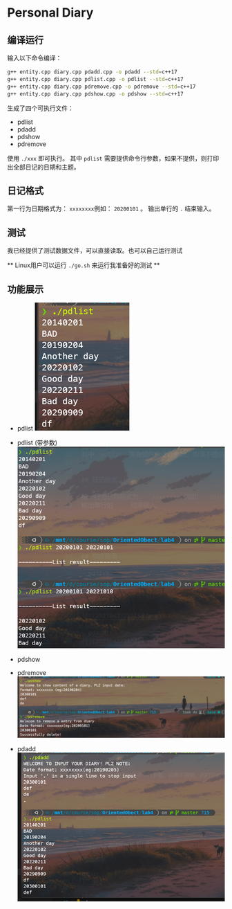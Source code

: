 # Personal Diary

## 编译运行

输入以下命令编译：

```bash
g++ entity.cpp diary.cpp pdadd.cpp -o pdadd --std=c++17    
g++ entity.cpp diary.cpp pdlist.cpp -o pdlist --std=c++17    
g++ entity.cpp diary.cpp pdremove.cpp -o pdremove --std=c++17    
g++ entity.cpp diary.cpp pdshow.cpp -o pdshow --std=c++17   
```

生成了四个可执行文件：

- pdlist
- pdadd
- pdshow
- pdremove

使用 `./xxx` 即可执行。
其中 `pdlist` 需要提供命令行参数，如果不提供，则打印出全部日记的日期和主题。


## 日记格式

第一行为日期格式为： `xxxxxxxx`例如： `20200101` 。
输出单行的 `.` 结束输入。

## 测试

我已经提供了测试数据文件，可以直接读取。也可以自己运行测试

** Linux用户可以运行 `./go.sh` 来运行我准备好的测试 **

## 功能展示

- pdlist
![]('.png)

- pdlist (带参数)
![](20230427213318.png)

- pdshow

- pdremove
![](20230427213158.png)

- pdadd
  ![](20230427213224.png)

  
